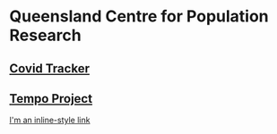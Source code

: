 # Queensland Centre for Population Research

## [Covid Tracker](../QCPR-COVID-Tracker/index.html)

## [Tempo Project](https://github.com/QCPR/tempo/index.html)

[I'm an inline-style link](https://www.google.com)

